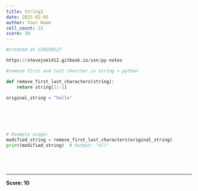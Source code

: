 ```yaml
---
title: String1
date: 2025-02-05
author: Your Name
cell_count: 12
score: 10
---
```


```python
#created at 220250127
```


```python
https://stevejoe1412.gitbook.io/ssn/py-notes
```


```python
#remove first and last charcter in string + python
```


```python
def remove_first_last_characters(string):
    return string[1:-1]
```


```python
original_string = "hello"

```


```python

```


```python

```


```python

    

# Example usage:
modified_string = remove_first_last_characters(original_string)
print(modified_string)  # Output: "ell"

```


```python

```


```python

```


```python

```


```python

```


---
**Score: 10**